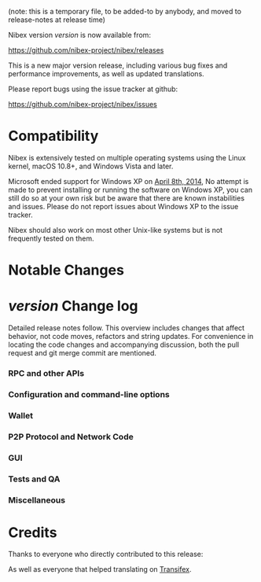 (note: this is a temporary file, to be added-to by anybody, and moved to release-notes at release time)

Nibex version *version* is now available from:

  <https://github.com/nibex-project/nibex/releases>

This is a new major version release, including various bug fixes and
performance improvements, as well as updated translations.

Please report bugs using the issue tracker at github:

  <https://github.com/nibex-project/nibex/issues>

Compatibility
==============

Nibex is extensively tested on multiple operating systems using
the Linux kernel, macOS 10.8+, and Windows Vista and later.

Microsoft ended support for Windows XP on [April 8th, 2014](https://www.microsoft.com/en-us/WindowsForBusiness/end-of-xp-support),
No attempt is made to prevent installing or running the software on Windows XP, you
can still do so at your own risk but be aware that there are known instabilities and issues.
Please do not report issues about Windows XP to the issue tracker.

Nibex should also work on most other Unix-like systems but is not
frequently tested on them.

Notable Changes
===============



*version* Change log
=================

Detailed release notes follow. This overview includes changes that affect
behavior, not code moves, refactors and string updates. For convenience in locating
the code changes and accompanying discussion, both the pull request and
git merge commit are mentioned.

### RPC and other APIs


### Configuration and command-line options


### Wallet


### P2P Protocol and Network Code


### GUI


### Tests and QA


### Miscellaneous


Credits
=======

Thanks to everyone who directly contributed to this release:


As well as everyone that helped translating on [Transifex](https://www.transifex.com/projects/p/nibex-project-translations/).
